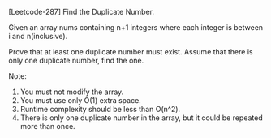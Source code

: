 [Leetcode-287] Find the Duplicate Number.

Given an array nums containing n+1 integers where each integer is between i and n(inclusive).

Prove that at least one duplicate number must exist. Assume that there is only one duplicate number, find the one.

Note:
1. You must not modify the array.
2. You must use only O(1) extra space.
3. Runtime complexity should be less than O(n^2).
4. There is only one duplicate number in the array, but it could be repeated more than once.

```

```

